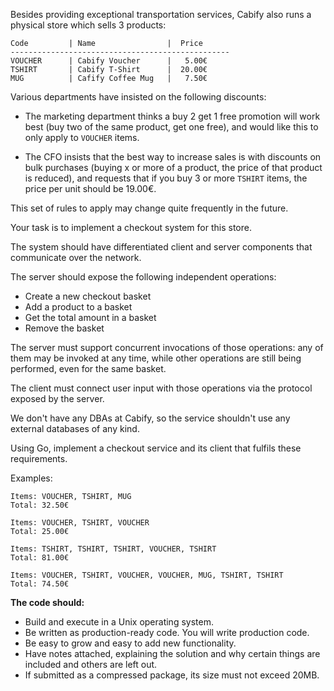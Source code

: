 Besides providing exceptional transportation services, Cabify also runs a physical store which sells 3 products:

``` 
Code         | Name                |  Price
-------------------------------------------------
VOUCHER      | Cabify Voucher      |   5.00€
TSHIRT       | Cabify T-Shirt      |  20.00€
MUG          | Cafify Coffee Mug   |   7.50€
```

Various departments have insisted on the following discounts:

 * The marketing department thinks a buy 2 get 1 free promotion will work best (buy two of the same product, get one free), and would like this to only apply to `VOUCHER` items.

 * The CFO insists that the best way to increase sales is with discounts on bulk purchases (buying x or more of a product, the price of that product is reduced), and requests that if you buy 3 or more `TSHIRT` items, the price per unit should be 19.00€.

This set of rules to apply may change quite frequently in the future.

Your task is to implement a checkout system for this store.

The system should have differentiated client and server components that communicate over the network.

The server should expose the following independent operations:

- Create a new checkout basket
- Add a product to a basket
- Get the total amount in a basket
- Remove the basket

The server must support concurrent invocations of those operations: any of them may be invoked at any time, while other operations are still being performed, even for the same basket.

The client must connect user input with those operations via the protocol exposed by the server.

We don't have any DBAs at Cabify, so the service shouldn't use any external databases of any kind.

Using Go, implement a checkout service and its client that fulfils these requirements.

Examples:

    Items: VOUCHER, TSHIRT, MUG
    Total: 32.50€

    Items: VOUCHER, TSHIRT, VOUCHER
    Total: 25.00€

    Items: TSHIRT, TSHIRT, TSHIRT, VOUCHER, TSHIRT
    Total: 81.00€

    Items: VOUCHER, TSHIRT, VOUCHER, VOUCHER, MUG, TSHIRT, TSHIRT
    Total: 74.50€

**The code should:**
- Build and execute in a Unix operating system.
- Be written as production-ready code. You will write production code.
- Be easy to grow and easy to add new functionality.
- Have notes attached, explaining the solution and why certain things are included and others are left out.
- If submitted as a compressed package, its size must not exceed 20MB.
